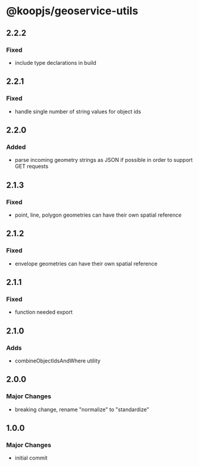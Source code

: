 # @koopjs/geoservice-utils

## 2.2.2
### Fixed
- include type declarations in build

## 2.2.1
### Fixed
- handle single number of string values for object ids

## 2.2.0
### Added
- parse incoming geometry strings as JSON if possible in order to support GET requests

## 2.1.3
### Fixed
- point, line, polygon geometries can have their own spatial reference 

## 2.1.2
### Fixed
- envelope geometries can have their own spatial reference 

## 2.1.1
### Fixed
- function needed export

## 2.1.0
### Adds
- combineObjectIdsAndWhere utility

## 2.0.0
### Major Changes
- breaking change, rename "normalize" to "standardize"

## 1.0.0
### Major Changes
- initial commit